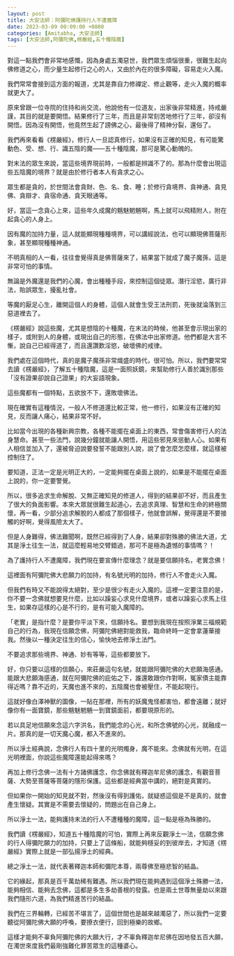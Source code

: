 ```yaml
---
layout: post
title: 大安法師：阿彌陀佛護持行人不遭魔障
date: 2023-03-09 00:09:00 +0800
categories: [Amitabha, 大安法師]
tags: [大安法師,阿彌陀佛,楞嚴經,五十種陰魔]
---
```

對這一點我們會非常地感慨，因為身處五濁惡世，我們眾生煩惱很重，很難生起向佛修道之心，而少量生起修行之心的人，又由於內在的很多障礙，容易走火入魔。

我們常常會接到這方面的報道，尤其是靠自力修禪定、修止觀等，走火入魔的概率就更大了。

原來曾跟一位寺院的住持和尚交流，他說他有一位道友，出家後非常精進，持戒嚴謹，其目的就是要開悟。結果修行了三年，而且是非常刻苦地修行了三年，卻沒有開悟。因為沒有開悟，他竟然生起了謗佛之心，最後得了精神分裂，還俗了。

我們再來看看《楞嚴經》，修行人一旦認真修行，如果沒有正確的知見，有可能驚動色、受、想、行、識五陰的魔——五十種陰魔，那可是驚心動魄的。

對末法的眾生來說，當這些境界現前時，一般都是辨識不了的。那為什麼會出現這些五陰魔的境界？就是由於修行者本人有貪求之心。

眾生都是貪的，於世間法會貪財、色、名、食、睡；於修行貪境界、貪神通、貪見佛、貪辯才、貪宿命通、貪天眼通等。

好，當這一念貪心上來，這些年久成魔的魑魅魍魎啊，馬上就可以飛精附人，附在起貪心的人身上。

因有魔的加持力量，這人就能顯現種種境界，可以講經說法，也可以顯現佛菩薩形象，甚至顯現種種神通。

不明真相的人一看，往往會覺得真是佛菩薩來了，結果當下就成了魔子魔孫，這是非常可怕的事情。

無論是外魔還是我們的心魔，會出種種手段，來控制這個徒眾。潛行淫慾，廣行非法，貽誤眾生，擾亂社會。

等魔的厭足心生，離開這個人的身體，這個人就會生受王法刑罰，死後就淪落到三惡道裡去了。

《楞嚴經》說這些魔，尤其是想陰的十種魔，在末法的時候，他甚至會示現出家的樣子，或附到人的身體，或現出自己的形態，在佛法中出家修道。他們都是大言不慚，說自己已經得道了，而且還讚歎淫慾，破壞佛的戒律。

我們處在這個時代，真的是魔子魔孫非常熾盛的時代，很可怕。所以，我們要常常去讀《楞嚴經》，了解五十種陰魔，這是一面照妖鏡，來幫助修行人善於識別那些「沒有證果卻說自己證果」的大妄語現象。

這些魔都有一個特點，五欲放不下，還敗壞佛法。

現在確實有這種情況，一般人不修道還比較正常，他一修行，如果沒有正確的知見，反而讓人痛心，結果非常不好。

比如當今出現的各種新興宗教，各種不能擺在桌面上的東西，常會傷害修行人的法身慧命。甚至一些法門，說幾分鐘就能讓人開悟，用這些邪見來慫動人心。如果有人相信並加入了，還被脅迫說要發誓不能跟別人說，說了會怎麼怎麼樣，就這樣被控制住了。

要知道，正法一定是光明正大的，一定能夠擺在桌面上說的，如果是不能擺在桌面上說的，你一定要警覺。

所以，很多追求生命解脫、又無正確知見的修道人，得到的結果卻不好，而且產生了很大的負面影響。本來大眾就很難生起道心，去追求真理、智慧和生命的終極關懷，再一看，少部分追求解脫的人都成了那個樣子，他就會誤解，覺得還是不要接觸的好啊，覺得風險太大了。

但是人身難得，佛法難聞啊，既然已經得到了人身，結果卻對殊勝的佛法大道，尤其是淨土往生一法，就這麼輕易地交臂錯過，那可不是極為遺憾的事情嗎？！

為了護持行人不遭魔障，我們現在要宣傳什麼理念？就是要信願持名，老實念佛！

這裡面有阿彌陀佛大悲願力的加持，有名號光明的加持，修行人不會走火入魔。

但我們有時又不能說得太絕對，至少是很少有走火入魔的。這裡一定要注意的是，你不要一念佛就想要見什麼，比如以躁妄心求見什麼境界，或者以躁妄心求馬上往生，如果存這樣的心是不行的，是有可能入魔障的。

「老實」是指什麼？是要你平淡下來，信願持名。要想到我現在按照淨業三福規範自己的行為，我現在信願念佛，阿彌陀佛絕對能救我，臨命終時一定會拿蓮華接我。然後以一種決定往生的信心，愉快地去修淨土法門。

不要追求那些境界、神通、妙有等等，這些都要放下。

好，你只要以這樣的信願心，來莊嚴這句名號，就能跟阿彌陀佛的大悲願海感通。能跟大悲願海感通，就在阿彌陀佛的庇佑之下，誰還敢跟你作對啊，冤家債主能靠得近嗎？靠不近的，天魔也進不來的，五陰魔也會被壓住，不能起現行。

這就好像白澤神獸的圖像，一貼在那裡，所有的妖魔鬼怪都害怕，都會遠離；就好像你有一面寶鏡，那些魑魅魍魎一到寶鏡面前，都要現原形的。

若以具足地信願來念這六字洪名，我們能念的心光，和所念佛號的心光，就融成一片。那真的是一切天魔心魔，都入不進來的。

所以淨土經典說，念佛行人有四十里的光明燭身，魔不能來。念佛就有光明，在這光明裡面，你說這些魔障還能起得來嗎？

再加上修行念佛一法有十方諸佛護念，你念佛就有釋迦牟尼佛的護念，有觀音菩薩、大勢至菩薩等菩薩的隱形保護。這些都是經典當中講的，絕對是真實的。

但如果你一開始的知見就不對，然後沒有得到護佑，就疑惑這個是不是真的，就會產生懷疑。其實是不需要去懷疑的，問題出在自己身上。

所以淨土一法，能夠護持末法的行人不遭種種的魔障，這一點是極為殊勝的。

我們讀《楞嚴經》，知道五十種陰魔的可怕，實際上再來反觀淨土一法，信願念佛的行人得彌陀願力的加持，只要上了這條船，就能夠穩妥的到彼岸去，才知道《楞嚴經》實際上就是一部弘揚淨土的經典。

總之淨土一法，就代表著釋迦本師和彌陀本尊，兩尊佛至極悲智的結晶。

它的緣起，那真是百千萬劫稀有難遇。所以我們現在能夠遇到這個淨土殊勝一法，能夠相信、能夠去念佛，這都是多生多劫善根的發露。也是兩土世尊無量劫以來跟我們隨形六道，為我們精進苦行的結晶。

我們在三界輪轉，已經苦不堪言了，這個世間也是越來越濁惡了，所以我們一定要聽從阿彌陀佛大願的呼喚，要撩衣便行，回到極樂的故鄉。

這樣才能夠不辜負阿彌陀佛的大願大行，才不辜負釋迦牟尼佛在因地發五百大願，在濁世來度我們最剛強難化罪苦眾生的這種婆心。